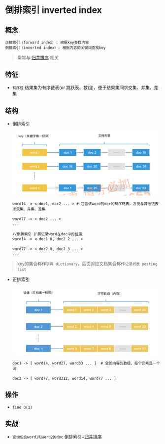 # 倒排索引 inverted index

## 概念

    正排索引（forward index）: 根据key查找内容
    倒排索引（inverted index）: 根据内容的关键词查找key

> 常常与 [归并排序](algo-sort-merge.md) 相关

## 特征

- `有序性` 结果集为有序链表(or 跳跃表、数组)，便于结果集间求交集、并集、差集

## 结构

- 倒排索引

  ![img](res/inverted-index.png)

      word14 -> < doc1, doc2 ... > # 包含该word的doc的有序链表，方便与其他链表求交集、并集、差集 

      word77 -> < doc2 ... >
      ...

      //倒排索引 扩展记录word在doc中的位置
      word14 -> < doc1_0, doc2_2 ... >

      word77 -> < doc2_0, doc2_3 ... >
      ...

> key的集合称作`字典 dictionary`，后面对应文档集合称作`记录列表 posting list`

- 正排索引

  ![img](res/forward-index.png)

      doc1 -> [ word14, word27, word33 ... ]  # 全部内容的数组，每个元素是一个词

      doc2 -> [ word77, word312, word14, word77 ... ]

## 操作

- `find O(1)`

## 实战

- `查询包含word1和word2的doc` 倒排索引+[归并排序](algo-sort-merge.md)
